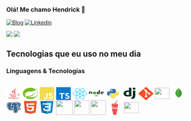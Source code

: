 ### Olá! Me chamo Hendrick 👋
[![Blog](https://img.shields.io/website?label=MeuPortfolio&style=for-the-badge&url=https://portfolio-react-silk-six.vercel.app/)](https://portfolio-react-silk-six.vercel.app)
[![Linkedin](https://img.shields.io/badge/Linkedin-0e76a8?style=for-the-badge&logo=youtube&logoColor=white)](https://www.linkedin.com/in/hendrickmenacho/)

<div display="flex">
    <img height="250px" src="https://github-readme-stats.vercel.app/api?username=hendrickm97&show_icons=true&theme=neon" />
    <img height="250px" src="https://github-readme-stats.vercel.app/api/top-langs/?username=hendrickm97&show_icons=true&theme=neon" />
</div>

## Tecnologias que eu uso no meu dia

  <h3>Linguagens & Tecnologias</h3>
   <div style="display: inline_block"><br>
    <img align="center" alt="Java" height="30" width="40" src="https://raw.githubusercontent.com/devicons/devicon/master/icons/java/java-plain.svg">
    <img align="center" alt="Spring" height="30" width="40" src="https://raw.githubusercontent.com/devicons/devicon/master/icons/spring/spring-original.svg">
    <img align="center" height="35" width="40" src="https://raw.githubusercontent.com/devicons/devicon/master/icons/javascript/javascript-plain.svg">
    <img align="center" height="35" width="40" src="https://raw.githubusercontent.com/devicons/devicon/master/icons/typescript/typescript-plain.svg">
    <img align="center" height="35" width="40" src="https://raw.githubusercontent.com/devicons/devicon/master/icons/react/react-original.svg">
    <img align="center" height="30" width="40" src="https://github.com/devicons/devicon/blob/master/icons/nodejs/nodejs-original-wordmark.svg">
    <img align="center" height="30" width="40" src="https://raw.githubusercontent.com/devicons/devicon/master/icons/python/python-original.svg">
    <img align="center" height="30" width="40" src="https://raw.githubusercontent.com/devicons/devicon/master/icons/django/django-plain.svg">
    <img align="center" height="35" width="40" src="https://raw.githubusercontent.com/devicons/devicon/master/icons/git/git-original.svg">
    <img align="center" height="30" width="40" src="https://cdn.jsdelivr.net/gh/devicons/devicon/icons/mysql/mysql-original.svg"/>
    <img align="center" height="30" width="40" src="https://github.com/devicons/devicon/blob/master/icons/mongodb/mongodb-original.svg">
    <img align="center" height="30" width="40" src="https://github.com/devicons/devicon/blob/master/icons/postgresql/postgresql-original.svg">    
    <img align="center" height="35" width="40" src="https://raw.githubusercontent.com/devicons/devicon/master/icons/html5/html5-original.svg">
    <img align="center" height="35" width="40" src="https://raw.githubusercontent.com/devicons/devicon/master/icons/css3/css3-original.svg">
    <img align="center" height="40" width="45" src="https://cdn.jsdelivr.net/gh/devicons/devicon/icons/bootstrap/bootstrap-original.svg">
    <img align="center" height="40" width="40" src="https://cdn.jsdelivr.net/gh/devicons/devicon/icons/sass/sass-original.svg" />
    <img align="center" height="40" width="40" src="https://cdn.jsdelivr.net/gh/devicons/devicon/icons/jquery/jquery-original.svg" />
    <img align="center" height="40" width="40" src="https://raw.githubusercontent.com/devicons/devicon/master/icons/gulp/gulp-plain.svg"/> 
    <img align="center" height="30" width="40" src="https://cdn.jsdelivr.net/gh/devicons/devicon/icons/jest/jest-plain.svg"/>  
   </div>




